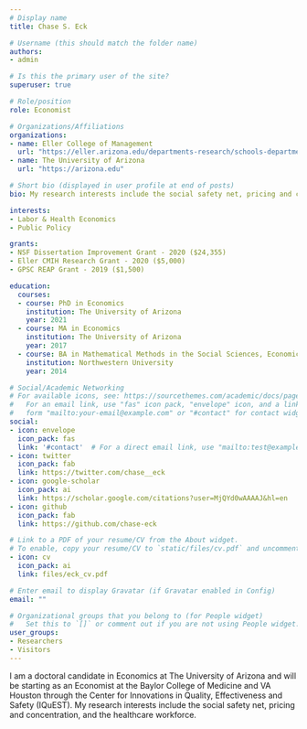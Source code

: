 ```yaml
---
# Display name
title: Chase S. Eck

# Username (this should match the folder name)
authors:
- admin

# Is this the primary user of the site?
superuser: true

# Role/position
role: Economist

# Organizations/Affiliations
organizations:
- name: Eller College of Management
  url: "https://eller.arizona.edu/departments-research/schools-departments/economics"
- name: The University of Arizona
  url: "https://arizona.edu"

# Short bio (displayed in user profile at end of posts)
bio: My research interests include the social safety net, pricing and concentration, and the healthcare workforce.

interests:
- Labor & Health Economics
- Public Policy

grants:
- NSF Dissertation Improvement Grant - 2020 ($24,355)
- Eller CMIH Research Grant - 2020 ($5,000)
- GPSC REAP Grant - 2019 ($1,500)

education:
  courses:
  - course: PhD in Economics
    institution: The University of Arizona
    year: 2021
  - course: MA in Economics
    institution: The University of Arizona
    year: 2017
  - course: BA in Mathematical Methods in the Social Sciences, Economics, and Math
    institution: Northwestern University
    year: 2014

# Social/Academic Networking
# For available icons, see: https://sourcethemes.com/academic/docs/page-builder/#icons
#   For an email link, use "fas" icon pack, "envelope" icon, and a link in the
#   form "mailto:your-email@example.com" or "#contact" for contact widget.
social:
- icon: envelope
  icon_pack: fas
  link: '#contact'  # For a direct email link, use "mailto:test@example.org".
- icon: twitter
  icon_pack: fab
  link: https://twitter.com/chase__eck
- icon: google-scholar
  icon_pack: ai
  link: https://scholar.google.com/citations?user=MjQYd0wAAAAJ&hl=en
- icon: github
  icon_pack: fab
  link: https://github.com/chase-eck

# Link to a PDF of your resume/CV from the About widget.
# To enable, copy your resume/CV to `static/files/cv.pdf` and uncomment the lines below.
- icon: cv
  icon_pack: ai
  link: files/eck_cv.pdf

# Enter email to display Gravatar (if Gravatar enabled in Config)
email: ""

# Organizational groups that you belong to (for People widget)
#   Set this to `[]` or comment out if you are not using People widget.
user_groups:
- Researchers
- Visitors
---
```


I am a doctoral candidate in Economics at The University of Arizona and will be starting as an Economist at the Baylor College of Medicine and VA Houston through the Center for Innovations in Quality, Effectiveness and Safety (IQuEST). My research interests include the social safety net, pricing and concentration, and the healthcare workforce.
